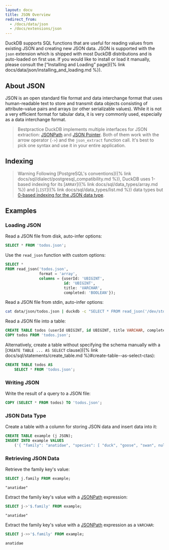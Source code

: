 ```yaml
---
layout: docu
title: JSON Overview
redirect_from:
  - /docs/data/json
  - /docs/extensions/json
---
```


DuckDB supports SQL functions that are useful for reading values from existing JSON and creating new JSON data.
JSON is supported with the `json` extension which is shipped with most DuckDB distributions and is auto-loaded on first use.
If you would like to install or load it manually, please consult the [“Installing and Loading” page]({% link docs/data/json/installing_and_loading.md %}).

## About JSON

JSON is an open standard file format and data interchange format that uses human-readable text to store and transmit data objects consisting of attribute–value pairs and arrays (or other serializable values).
While it is not a very efficient format for tabular data, it is very commonly used, especially as a data interchange format.

> Bestpractice DuckDB implements multiple interfaces for JSON extraction: [JSONPath](https://goessner.net/articles/JsonPath/) and [JSON Pointer](https://datatracker.ietf.org/doc/html/rfc6901). Both of them work with the arrow operator (`->`) and the `json_extract` function call. It's best to pick one syntax and use it in your entire application.

<!-- DuckDB mostly uses the PostgreSQL syntax, some functions from SQLite, and a few functions from other SQL systems -->

## Indexing

> Warning Following [PostgreSQL's conventions]({% link docs/sql/dialect/postgresql_compatibility.md %}), DuckDB uses 1-based indexing for its [`ARRAY`]({% link docs/sql/data_types/array.md %}) and [`LIST`]({% link docs/sql/data_types/list.md %}) data types but [0-based indexing for the JSON data type](https://www.postgresql.org/docs/17/functions-json.html#FUNCTIONS-JSON-PROCESSING).

## Examples

### Loading JSON

Read a JSON file from disk, auto-infer options:

```sql
SELECT * FROM 'todos.json';
```

Use the `read_json` function with custom options:

```sql
SELECT *
FROM read_json('todos.json',
               format = 'array',
               columns = {userId: 'UBIGINT',
                          id: 'UBIGINT',
                          title: 'VARCHAR',
                          completed: 'BOOLEAN'});
```

Read a JSON file from stdin, auto-infer options:

```bash
cat data/json/todos.json | duckdb -c "SELECT * FROM read_json('/dev/stdin')"
```

Read a JSON file into a table:

```sql
CREATE TABLE todos (userId UBIGINT, id UBIGINT, title VARCHAR, completed BOOLEAN);
COPY todos FROM 'todos.json';
```

Alternatively, create a table without specifying the schema manually with a [`CREATE TABLE ... AS SELECT` clause]({% link docs/sql/statements/create_table.md %}#create-table--as-select-ctas):

```sql
CREATE TABLE todos AS
    SELECT * FROM 'todos.json';
```

### Writing JSON

Write the result of a query to a JSON file:

```sql
COPY (SELECT * FROM todos) TO 'todos.json';
```

### JSON Data Type

Create a table with a column for storing JSON data and insert data into it:

```sql
CREATE TABLE example (j JSON);
INSERT INTO example VALUES
    ('{ "family": "anatidae", "species": [ "duck", "goose", "swan", null ] }');
```

### Retrieving JSON Data

Retrieve the family key's value:

```sql
SELECT j.family FROM example;
```

```text
"anatidae"
```

Extract the family key's value with a [JSONPath](https://goessner.net/articles/JsonPath/) expression:

```sql
SELECT j->'$.family' FROM example;
```

```text
"anatidae"
```

Extract the family key's value with a [JSONPath](https://goessner.net/articles/JsonPath/) expression as a `VARCHAR`:

```sql
SELECT j->>'$.family' FROM example;
```

```text
anatidae
```
